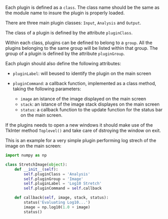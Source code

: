 Each plugin is defined as a `class`. The class name should be the same as the
module name to insure the plugin is properly loaded.

There are three main plugin classes: `Input`, `Analysis` and `Output`.

The class of a plugin is defined by the attribute `pluginClass`.

Within each class, plugins can be defined to belong to a `group`. All the
plugins belonging to the same group will be listed within that group.
The group of a plugin is defined by the attribute `pluginGroup`.

Each plugin should also define the following attributes:

* `pluginLabel`: will beused to identify the plugin on the main screen

* `pluginCommand`: a callback function, implemented as a class method, taking
the following parameters:
    * `image` an istance of the image displayed on the main screen
    * `stack`: an istance of the image stack displayes on the main screen
    * `status`: a callback function to the update function for the status bar
on the main screen.

If the plugins needs to open a new windows it should make use of the TkInter
method `Toplevel()` and take care of dstroying the window on exit.

This is an example for a very simple plugin performing log strech of the image
on the main screen:

```python
import numpy as np

class StretchImage(object):
    def __init__(self):
        self.pluginClass = 'Analysis'
        self.pluginGroup = 'Image'
        self.pluginLabel = 'Log10 Stretch'
        self.pluginCommand = self.callback

    def callback(self, image, stack, status):
        status('Evaluating Log10...')
        image = np.log10(1.0 + image)
        status()
```
